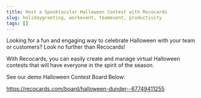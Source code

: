 ```yaml
---
title: Host a Spooktacular Halloween Contest with Recocards
slug: holidaygreeting, workevent, teamevent, productivity
tags: []
---
```

Looking for a fun and engaging way to celebrate Halloween with your team or customers? Look no further than Recocards!

With Recocards, you can easily create and manage virtual Halloween contests that will have everyone in the spirit of the season.

See our demo Halloween Contest Board Below:

https://recocards.com/board/halloween-dunder--67749411255
